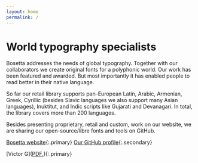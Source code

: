 ```yaml
---
layout: home
permalink: /
---
```


# World typography specialists

Bosetta addresses the needs of global typography. Together with our collaborators we create original fonts for a polyphonic world. Our work has been featured and awarded. But most importantly it has enabled people to read better in their native language.

So far our retail library supports pan-European Latin, Arabic, Armenian, Greek, Cyrillic (besides Slavic languages we also support many Asian languages), Inuktitut, and Indic scripts like Gujarati and Devanagari. In total, the library covers more than 200 languages.

Besides presenting proprietary, retail and custom, work on our website, we are sharing our open-source/libre fonts and tools on GitHub.




[Bosetta website](http://textsontype.com){:.primary}
[Our GitHub profile](http://github.com/shandontype){:.secondary}


[Victor G](<a href="username.github.io/folder/document.pdf" target="_blank">PDF.</a>){:.primary}
